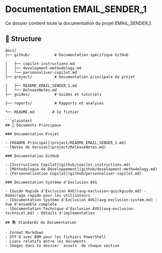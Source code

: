 # Documentation EMAIL_SENDER_1

Ce dossier contient toute la documentation du projet EMAIL_SENDER_1.

## 📂 Structure

```plaintext
docs/
├── github/           # Documentation spécifique GitHub

│   ├── copilot-instructions.md
│   ├── development-methodology.md
│   └── personnaliser-copilot.md
├── project/          # Documentation principale du projet

│   ├── README_EMAIL_SENDER_1.md
│   └── ReleaseNotes.md
├── guides/           # Guides et tutoriels

├── reports/          # Rapports et analyses

└── README.md        # Ce fichier

```plaintext
## 🔗 Documents Principaux

### Documentation Projet

- [README Principal](project/README_EMAIL_SENDER_1.md)
- [Notes de Version](project/ReleaseNotes.md)

### Documentation GitHub

- [Instructions Copilot](github/copilot-instructions.md)
- [Méthodologie de Développement](github/development-methodology.md)
- [Personnalisation Copilot](github/personnaliser-copilot.md)

### Documentation Système d'Exclusion AVG

- [Guide Rapide d'Exclusion AVG](avg-exclusion-quickguide.md) - Démarrage rapide pour les utilisateurs
- [Documentation Système d'Exclusion AVG](avg-exclusion-system.md) - Vue d'ensemble complète
- [Documentation Technique d'Exclusion AVG](avg-exclusion-technical.md) - Détails d'implémentation

## 📚 Standards de Documentation

- Format Markdown
- UTF-8 avec BOM pour les fichiers PowerShell
- Liens relatifs entre les documents
- Images dans le dossier `assets` de chaque section
